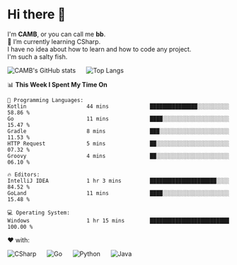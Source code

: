 # Hi there 👋
<!--
**CAMB-dev/CAMB-dev** is a ✨ _special_ ✨ repository because its `README.md` (this file) appears on your GitHub profile.

Here are some ideas to get you started:

- 🔭 I’m currently working on ...
- 🌱 I’m currently learning ...
- 👯 I’m looking to collaborate on ...
- 🤔 I’m looking for help with ...
- 💬 Ask me about ...
- 📫 How to reach me: ...
- 😄 Pronouns: ...
- ⚡ Fun fact: ...
-->
 I'm **CAMB**, or you can call me **bb**.  
 🌱 I’m currently learning CSharp.  
 I have no idea about how to learn and how to code any project.  
 I'm such a salty fish.
 
 
![CAMB's GitHub stats](https://github-readme-stats.vercel.app/api?username=CAMB-dev&show_icons=true&theme=tokyonight)
&nbsp;&nbsp;&nbsp;&nbsp;
![Top Langs](https://github-readme-stats.vercel.app/api/top-langs/?username=CAMB-dev&langs_count=5&theme=tokyonight)


<!--START_SECTION:waka-->
📊 **This Week I Spent My Time On** 

```text
💬 Programming Languages: 
Kotlin                   44 mins             ███████████████░░░░░░░░░░   58.86 % 
Go                       11 mins             ████░░░░░░░░░░░░░░░░░░░░░   15.47 % 
Gradle                   8 mins              ███░░░░░░░░░░░░░░░░░░░░░░   11.53 % 
HTTP Request             5 mins              ██░░░░░░░░░░░░░░░░░░░░░░░   07.32 % 
Groovy                   4 mins              ██░░░░░░░░░░░░░░░░░░░░░░░   06.10 % 

🔥 Editors: 
IntelliJ IDEA            1 hr 3 mins         █████████████████████░░░░   84.52 % 
GoLand                   11 mins             ████░░░░░░░░░░░░░░░░░░░░░   15.48 % 

💻 Operating System: 
Windows                  1 hr 15 mins        █████████████████████████   100.00 % 
```


<!--END_SECTION:waka-->


❤ with:

![CSharp](https://img.shields.io/badge/CSharp-%23512BD4?style=for-the-badge&logo=.net)
&nbsp;&nbsp;&nbsp;&nbsp;
![Go](https://img.shields.io/badge/Go-000000?style=for-the-badge&logo=go)
&nbsp;&nbsp;&nbsp;&nbsp;
![Python](https://img.shields.io/badge/Python-000000?style=for-the-badge&logo=python)
&nbsp;&nbsp;&nbsp;&nbsp;
![Java](https://img.shields.io/badge/Java-964B00?style=for-the-badge&logo=openjdk)
